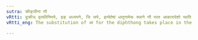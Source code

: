 ```yaml
---
sutra: क्रीङ्जीनां णौ
vRtti: डुक्रीञ् द्रव्यविनिमये, इङ् अध्ययने, जि जये, इत्येतेषां धातूनामेचः स्थाने णौ परत आकारादेशो भवति ॥
vRtti_eng: The substitution of आ for the diphthong takes place in the causatives of the roots क्री  'to by', इ 'to study' and जि 'to conquer.'

---
```

